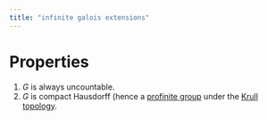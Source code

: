 ```yaml
---
title: "infinite galois extensions"
---
```


# Properties
1. $G$ is always uncountable.
2. $G$ is compact Hausdorff (hence a [profinite group](<notes/ntpy/profinite group.md>) under the [Krull topology](<notes/ntpy/Definitions/Algebraic Number Theory/Field Theory/Krull topology.md>).